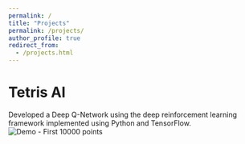 ```yaml
---
permalink: /
title: "Projects"
permalink: /projects/
author_profile: true
redirect_from: 
  - /projects.html
---
```


Tetris AI
======
Developed a Deep Q-Network using the deep reinforcement learning framework implemented using Python and TensorFlow.
![Demo - First 10000 points](https://github.com/ChesterHuynh/tetrisAI)

